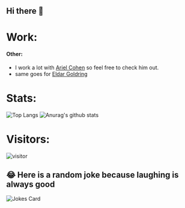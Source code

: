 ## Hi there 👋

<!--
## 📫 How to reach me: 
  * Tank1334#9194 - discord(feel free to send over nitro)
  
  * i\'m on [networkchuck\'s discord](https://discord.gg/networkchuck) 
  
  * Though no longer very active feel free to join [world of coding](https://discord.gg/coding) and ping/DM me from there.

# Message board:
## In case I have announcments about my work
[My website](https://tankdoggo.tech) is going to go through a complete re-design since it's kinda of trash so don't take it seriously for now.
-->

# Work:

#### Other:
* I work a lot with [Ariel Cohen](https://github.com/CohenAriel) so feel free to check him out.
* same goes for [Eldar Goldring](https://github.com/Barkod1)
<!--#### Dontations:

##### Most of my work is done and distebuted free of charge and completely open source so if anything I do helps you feel free to send me a tip 🙃
* BTC - bc1qpdvcp3mqstng5qg9ls5ramkme6y7wd4da45cuq
* ETH - 0x9940bda97b64532436277b63a0b016d8ac46d55c
* LTC - ltc1qal5sscm3rqxe5qfp0a7fjk4qlsr07n58zlqkgg
* USDT - 0x9940bda97b64532436277b63a0b016d8ac46d55c
* USDC -  0x9940bDa97B64532436277b63a0B016D8aC46D55C
* DOGE - DJHDB29ab28jRYcfVEzurtZUUzNSNSGd97
* TRX - TQrrrh3JW9W6wtvjs13UhDGhpDyrpjqB3F
* BAT - 0x9940bDa97B64532436277b63a0B016D8aC46D55C
* if you would like to contribute in a way that is not meantioned above feel free to report an issue to this repo or DM/ping me on Discord
-->
# Stats:
![Top Langs](https://github-readme-stats.vercel.app/api/top-langs/?username=Tank1334) ![Anurag's github stats](https://github-readme-stats.vercel.app/api?username=Tank1334)

# Visitors:
![visitor](https://profile-counter.glitch.me/Tank1334/count.svg)

## 😂 Here is a random joke because laughing is always good
![Jokes Card](https://readme-jokes.vercel.app/api)

